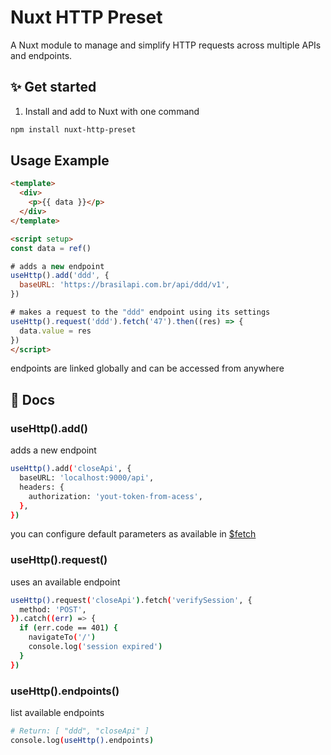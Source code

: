 # Nuxt HTTP Preset

A Nuxt module to manage and simplify HTTP requests across multiple APIs and endpoints.

## ✨ Get started

1. Install and add to Nuxt with one command

```sh
npm install nuxt-http-preset
```
## Usage Example

```html
<template>
  <div>
    <p>{{ data }}</p>
  </div>
</template>

<script setup>
const data = ref()

# adds a new endpoint
useHttp().add('ddd', {
  baseURL: 'https://brasilapi.com.br/api/ddd/v1',
})

# makes a request to the "ddd" endpoint using its settings
useHttp().request('ddd').fetch('47').then((res) => {
  data.value = res
})
</script>
```
endpoints are linked globally and can be accessed from anywhere

## 📖 Docs

### useHttp().add()
adds a new endpoint

```bash
useHttp().add('closeApi', {
  baseURL: 'localhost:9000/api',
  headers: {
    authorization: 'yout-token-from-acess',
  },
})
```
you can configure default parameters as available in [$fetch](https://nuxt.com/docs/api/utils/dollarfetch)


### useHttp().request()
uses an available endpoint
```bash
useHttp().request('closeApi').fetch('verifySession', {
  method: 'POST',
}).catch((err) => {
  if (err.code == 401) {
    navigateTo('/')
    console.log('session expired')
  }
})
```


### useHttp().endpoints()
list available endpoints
```bash
# Return: [ "ddd", "closeApi" ]
console.log(useHttp().endpoints)
```
